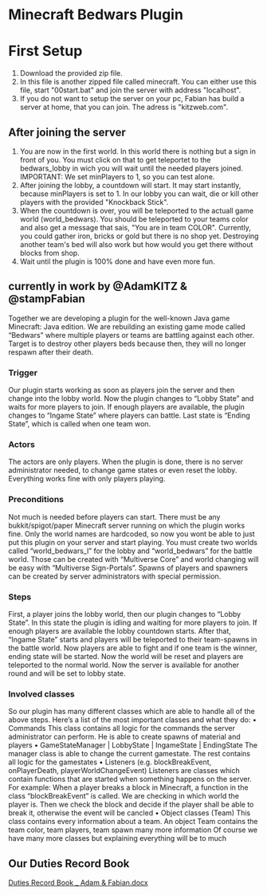 # Minecraft Bedwars Plugin

# First Setup

1. Download the provided zip file.
2. In this file is another zipped file called minecraft. You can either use this file, start "00start.bat" and join the server with address "localhost".
3. If you do not want to setup the server on your pc, Fabian has build a server at home, that you can join. The adress is "kitzweb.com".

## After joining the server
1. You are now in the first world. In this world there is nothing but a sign in front of you. You must click on that to get teleportet to the bedwars_lobby in wich you will wait until the needed players joined. IMPORTANT: We set minPlayers to 1, so you can test alone.
2. After joining the lobby, a countdown will start. It may start instantly, because minPlayers is set to 1. In our lobby you can wait, die or kill other players with the provided "Knockback Stick".
3. When the countdown is over, you will be teleported to the actuall game world (world_bedwars). You should be teleported to your teams color and also get a message that sais, "You are in team COLOR". Currently, you could gather iron, bricks or gold but there is no shop yet. Destroying another team's bed will also work but how would you get there without blocks from shop.
4. Wait until the plugin is 100% done and have even more fun.




## currently in work by @AdamKITZ & @stampFabian

Together we are developing a plugin for the well-known Java game Minecraft: Java edition. We are rebuilding an existing game mode called “Bedwars” where multiple players or teams are battling against each other. Target is to destroy other players beds because then, they will no longer respawn after their death.

### Trigger

Our plugin starts working as soon as players join the server and then change into the lobby world. Now the plugin changes to “Lobby State” and waits for more players to join. If enough players are available, the plugin changes to “Ingame State” where players can battle. Last state is “Ending State”, which is called when one team won.

### Actors

The actors are only players. When the plugin is done, there is no server administrator needed, to change game states or even reset the lobby. Everything works fine with only players playing.

### Preconditions

Not much is needed before players can start. There must be any bukkit/spigot/paper Minecraft server running on which the plugin works fine. Only the world names are hardcoded, so now you wont be able to just put this plugin on your server and start playing. You must create two worlds called “world_bedwars_l” for the lobby and “world_bedwars” for the battle world. Those can be created with “Multiverse Core” and world changing will be easy with “Multiverse Sign-Portals”.
Spawns of players and spawners can be created by server administrators with special permission.
 
### Steps

First, a player joins the lobby world, then our plugin changes to “Lobby State”. In this state the plugin is idling and waiting for more players to join. If enough players are available the lobby countdown starts. After that, “Ingame State” starts and players will be teleported to their team-spawns in the battle world.
Now players are able to fight and if one team is the winner, ending state will be started. Now the world will be reset and players are teleported to the normal world. Now the server is available for another round and will be set to lobby state.

### Involved classes

So our plugin has many different classes which are able to handle all of the above steps.
Here’s a list of the most important classes and what they do:
•	Commands
This class contains all logic for the commands the server administrator can perform. He is able to create spawns of material and players
•	GameStateManager | LobbyState | IngameState | EndingState
The manager class is able to change the current gamestate. The rest contains all logic for the gamestates
•	Listeners (e.g. blockBreakEvent, onPlayerDeath, playerWorldChangeEvent)
Listeners are classes which contain functions that are started when something happens on the server. For example: When a player breaks a block in Minecraft, a function in the class “blockBreakEvent” is called. We are checking in which world the player is. Then we check the block and decide if the player shall be able to break it, otherwise the event will be cancled
•	Object classes (Team)
This class contains every information about a team. An object Team contains the team color, team players, team spawn many more information
Of course we have many more classes but explaining everything will be to much

## Our Duties Record Book
[Duties Record Book _ Adam & Fabian.docx](https://github.com/AdamKITZ/SWP_Fabi-Adam/files/10488960/Duties.Record.Book._.Adam.Fabian.docx)
